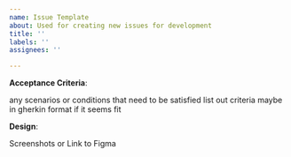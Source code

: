 ```yaml
---
name: Issue Template
about: Used for creating new issues for development
title: ''
labels: ''
assignees: ''

---
```


**Acceptance Criteria**:

any scenarios or conditions that need to be satisfied
list out criteria maybe in gherkin format if it seems fit

**Design**:

Screenshots or Link to Figma
